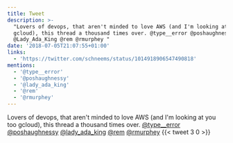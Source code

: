 ```yaml
---
title: Tweet
description: >-
  "Lovers of devops, that aren't minded to love AWS (and I'm looking at you too
  gcloud), this thread a thousand times over. @type__error @poshaughnessy
  @Lady_Ada_King @rem @rmurphey "
date: '2018-07-05T21:07:55+01:00'
links:
  - 'https://twitter.com/schneems/status/1014918906547490818'
mentions:
  - '@type__error'
  - '@poshaughnessy'
  - '@lady_ada_king'
  - '@rem'
  - '@rmurphey'
---
```

Lovers of devops, that aren't minded to love AWS (and I'm looking at you too gcloud), this thread a thousand times over. [@type__error](https://twitter.com/@type__error) [@poshaughnessy](https://twitter.com/@poshaughnessy) [@lady_ada_king](https://twitter.com/@lady_ada_king) [@rem](https://twitter.com/@rem) [@rmurphey](https://twitter.com/@rmurphey) 
      {{< tweet 3 0 >}}
    
